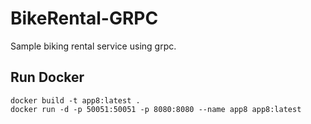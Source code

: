 # BikeRental-GRPC

Sample biking rental service using grpc.

## Run Docker
```
docker build -t app8:latest .
docker run -d -p 50051:50051 -p 8080:8080 --name app8 app8:latest
```
